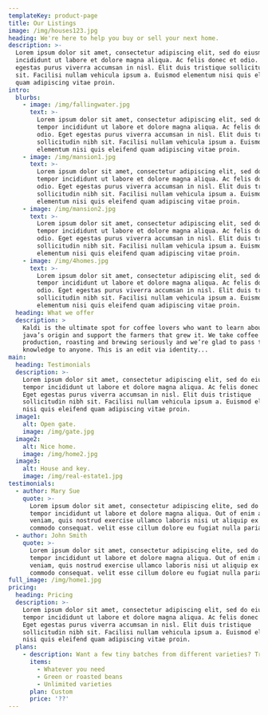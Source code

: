 ```yaml
---
templateKey: product-page
title: Our Listings
image: /img/houses123.jpg
heading: We're here to help you buy or sell your next home.
description: >-
  Lorem ipsum dolor sit amet, consectetur adipiscing elit, sed do eiusmod tempor
  incididunt ut labore et dolore magna aliqua. Ac felis donec et odio. Eget
  egestas purus viverra accumsan in nisl. Elit duis tristique sollicitudin nibh
  sit. Facilisi nullam vehicula ipsum a. Euismod elementum nisi quis eleifend
  quam adipiscing vitae proin.
intro:
  blurbs:
    - image: /img/fallingwater.jpg
      text: >-
        Lorem ipsum dolor sit amet, consectetur adipiscing elit, sed do eiusmod
        tempor incididunt ut labore et dolore magna aliqua. Ac felis donec et
        odio. Eget egestas purus viverra accumsan in nisl. Elit duis tristique
        sollicitudin nibh sit. Facilisi nullam vehicula ipsum a. Euismod
        elementum nisi quis eleifend quam adipiscing vitae proin.
    - image: /img/mansion1.jpg
      text: >-
        Lorem ipsum dolor sit amet, consectetur adipiscing elit, sed do eiusmod
        tempor incididunt ut labore et dolore magna aliqua. Ac felis donec et
        odio. Eget egestas purus viverra accumsan in nisl. Elit duis tristique
        sollicitudin nibh sit. Facilisi nullam vehicula ipsum a. Euismod
        elementum nisi quis eleifend quam adipiscing vitae proin.
    - image: /img/mansion2.jpg
      text: >-
        Lorem ipsum dolor sit amet, consectetur adipiscing elit, sed do eiusmod
        tempor incididunt ut labore et dolore magna aliqua. Ac felis donec et
        odio. Eget egestas purus viverra accumsan in nisl. Elit duis tristique
        sollicitudin nibh sit. Facilisi nullam vehicula ipsum a. Euismod
        elementum nisi quis eleifend quam adipiscing vitae proin.
    - image: /img/4homes.jpg
      text: >-
        Lorem ipsum dolor sit amet, consectetur adipiscing elit, sed do eiusmod
        tempor incididunt ut labore et dolore magna aliqua. Ac felis donec et
        odio. Eget egestas purus viverra accumsan in nisl. Elit duis tristique
        sollicitudin nibh sit. Facilisi nullam vehicula ipsum a. Euismod
        elementum nisi quis eleifend quam adipiscing vitae proin.
  heading: What we offer
  description: >
    Kaldi is the ultimate spot for coffee lovers who want to learn about their
    java’s origin and support the farmers that grew it. We take coffee
    production, roasting and brewing seriously and we’re glad to pass that
    knowledge to anyone. This is an edit via identity...
main:
  heading: Testimonials
  description: >-
    Lorem ipsum dolor sit amet, consectetur adipiscing elit, sed do eiusmod
    tempor incididunt ut labore et dolore magna aliqua. Ac felis donec et odio.
    Eget egestas purus viverra accumsan in nisl. Elit duis tristique
    sollicitudin nibh sit. Facilisi nullam vehicula ipsum a. Euismod elementum
    nisi quis eleifend quam adipiscing vitae proin.
  image1:
    alt: Open gate.
    image: /img/gate.jpg
  image2:
    alt: Nice home.
    image: /img/home2.jpg
  image3:
    alt: House and key.
    image: /img/real-estate1.jpg
testimonials:
  - author: Mary Sue
    quote: >-
      Lorem ipsum dolor sit amet, consectetur adipiscing elite, sed do eiusmod
      tempor incididunt ut labore et dolore magna aliqua. Out of enim ad minim
      veniam, quis nostrud exercise ullamco laboris nisi ut aliquip ex ea
      commodo consequat. velit esse cillum dolore eu fugiat nulla pariatur.
  - author: John Smith
    quote: >-
      Lorem ipsum dolor sit amet, consectetur adipiscing elite, sed do eiusmod
      tempor incididunt ut labore et dolore magna aliqua. Out of enim ad minim
      veniam, quis nostrud exercise ullamco laboris nisi ut aliquip ex ea
      commodo consequat. velit esse cillum dolore eu fugiat nulla pariatur.
full_image: /img/home1.jpg
pricing:
  heading: Pricing
  description: >-
    Lorem ipsum dolor sit amet, consectetur adipiscing elit, sed do eiusmod
    tempor incididunt ut labore et dolore magna aliqua. Ac felis donec et odio.
    Eget egestas purus viverra accumsan in nisl. Elit duis tristique
    sollicitudin nibh sit. Facilisi nullam vehicula ipsum a. Euismod elementum
    nisi quis eleifend quam adipiscing vitae proin.
  plans:
    - description: Want a few tiny batches from different varieties? Try our custom plan
      items:
        - Whatever you need
        - Green or roasted beans
        - Unlimited varieties
      plan: Custom
      price: '??'
---
```


